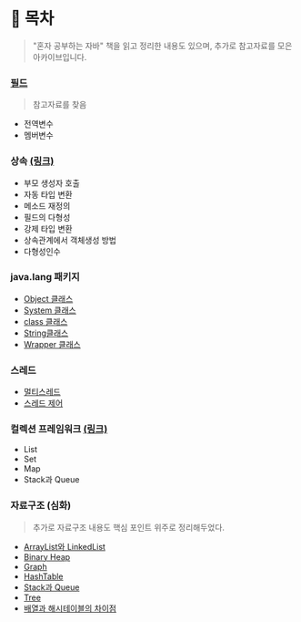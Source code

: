 # 📌 목차
> "혼자 공부하는 자바" 책을 읽고 정리한 내용도 있으며, 추가로 참고자료를 모은 아카이브입니다. <br>

### [필드](https://blog.naver.com/heartflow89/220956313502)
> 참고자료를 찾음
+ 전역변수
+ 멤버변수

### 상속 [(링크)](https://github.com/Kim-Gyuri/studying_programming_archive/blob/main/%EC%9E%90%EB%B0%94/%EC%83%81%EC%86%8D.md)
+ 부모 생성자 호출
+ 자동 타입 변환
+ 메소드 재정의
+ 필드의 다형성
+ 강제 타입 변환
+ 상속관계에서 객체생성 방법
+ 다형성인수

### java.lang 패키지
+ [Object 클래스](https://github.com/Kim-Gyuri/studying_programming_archive/blob/main/%EC%9E%90%EB%B0%94/Object%20%ED%81%B4%EB%9E%98%EC%8A%A4.md)
+ [System 클래스](https://github.com/Kim-Gyuri/studying_programming_archive/blob/main/%EC%9E%90%EB%B0%94/System%20%ED%81%B4%EB%9E%98%EC%8A%A4.md)
+ [class 클래스](https://github.com/Kim-Gyuri/studying_programming_archive/blob/main/%EC%9E%90%EB%B0%94/Class%20%ED%81%B4%EB%9E%98%EC%8A%A4.md)
+  [String클래스](https://github.com/Kim-Gyuri/studying_programming_archive/blob/main/%EC%9E%90%EB%B0%94/String%ED%81%B4%EB%9E%98%EC%8A%A4.md)
+  [Wrapper 클래스](https://github.com/Kim-Gyuri/studying_programming_archive/blob/main/%EB%A9%B4%EC%A0%91/JAVA.md#wrapper-class)

### 스레드
+ [멀티스레드](https://github.com/Kim-Gyuri/studying_programming_archive/blob/main/%EC%9E%90%EB%B0%94/%EB%A9%80%ED%8B%B0%20%EC%8A%A4%EB%A0%88%EB%93%9C.md)
+ [스레드 제어](https://github.com/Kim-Gyuri/studying_programming_archive/blob/main/%EC%9E%90%EB%B0%94/%EC%8A%A4%EB%A0%88%EB%93%9C%20%EC%A0%9C%EC%96%B4.md)

### 컬렉션 프레임워크 [(링크)](https://github.com/Kim-Gyuri/studying_programming_archive/blob/main/%EC%9E%90%EB%B0%94/%EC%BB%AC%EB%A0%89%EC%85%98.md)
+ List
+ Set
+ Map
+ Stack과 Queue

### 자료구조 (심화)
> 추가로 자료구조 내용도 핵심 포인트 위주로 정리해두었다.
+ [ArrayList와 LinkedList](https://github.com/Kim-Gyuri/studying_programming_archive/blob/main/%EC%9E%90%EB%B0%94/%EC%9E%90%EB%A3%8C%EA%B5%AC%EC%A1%B0/ArrayList%EC%99%80%20LinkedList.md)
+ [Binary Heap](https://github.com/Kim-Gyuri/studying_programming_archive/blob/main/%EC%9E%90%EB%B0%94/%EC%9E%90%EB%A3%8C%EA%B5%AC%EC%A1%B0/Binary%20Heap.md)
+ [Graph](https://github.com/Kim-Gyuri/studying_programming_archive/blob/main/%EC%9E%90%EB%B0%94/%EC%9E%90%EB%A3%8C%EA%B5%AC%EC%A1%B0/Graph.md)
+ [HashTable](https://github.com/Kim-Gyuri/studying_programming_archive/blob/main/%EC%9E%90%EB%B0%94/%EC%9E%90%EB%A3%8C%EA%B5%AC%EC%A1%B0/HashTable.md)
+ [Stack과 Queue](https://github.com/Kim-Gyuri/studying_programming_archive/blob/main/%EC%9E%90%EB%B0%94/%EC%9E%90%EB%A3%8C%EA%B5%AC%EC%A1%B0/Stack%EA%B3%BC%20Queue.md)
+ [Tree](https://github.com/Kim-Gyuri/studying_programming_archive/blob/main/%EC%9E%90%EB%B0%94/%EC%9E%90%EB%A3%8C%EA%B5%AC%EC%A1%B0/Tree.md)
+ [배열과 해시테이블의 차이점](https://github.com/Kim-Gyuri/studying_programming_archive/blob/main/%EC%9E%90%EB%B0%94/%EC%9E%90%EB%A3%8C%EA%B5%AC%EC%A1%B0/%EB%B0%B0%EC%97%B4%EA%B3%BC%20%ED%95%B4%EC%8B%9C%ED%83%9C%EC%9D%B4%EB%B8%94%EC%9D%98%20%EC%B0%A8%EC%9D%B4%EC%A0%90.md)



